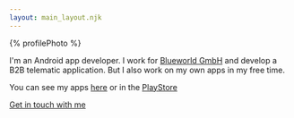 ```yaml
---
layout: main_layout.njk
---
```


{% profilePhoto %}

I'm an Android app developer. I work for [Blueworld GmbH](https://www.blueworld-gmbh.de/) and develop a B2B telematic application. But I also work on my own apps in my free time.

You can see my apps [here](/) or in the [PlayStore](https://play.google.com/store/apps/dev?id=7518575784939651133)

[Get in touch with me](/contact)